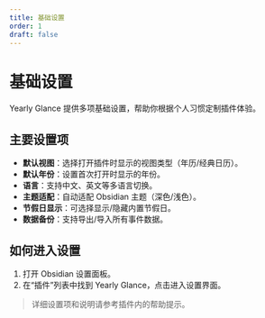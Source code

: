 ```yaml
---
title: 基础设置
order: 1
draft: false
---
```


# 基础设置

Yearly Glance 提供多项基础设置，帮助你根据个人习惯定制插件体验。

## 主要设置项

- **默认视图**：选择打开插件时显示的视图类型（年历/经典日历）。
- **默认年份**：设置首次打开时显示的年份。
- **语言**：支持中文、英文等多语言切换。
- **主题适配**：自动适配 Obsidian 主题（深色/浅色）。
- **节假日显示**：可选择显示/隐藏内置节假日。
- **数据备份**：支持导出/导入所有事件数据。

## 如何进入设置

1. 打开 Obsidian 设置面板。
2. 在“插件”列表中找到 Yearly Glance，点击进入设置界面。

> 详细设置项和说明请参考插件内的帮助提示。